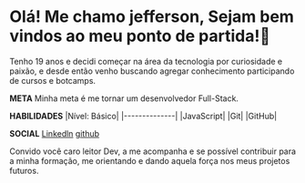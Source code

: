 # Olá! Me chamo jefferson, Sejam bem vindos ao meu ponto de partida!🚀

Tenho 19 anos e decidi começar na área da tecnologia por curiosidade e paixão, e desde então venho buscando agregar conhecimento participando de cursos e botcamps.

**META**
Minha meta é me tornar um desenvolvedor Full-Stack.

**HABILIDADES**
|Nível: Básico|
|--------------|
|JavaScript|
|Git|
|GitHub|

**SOCIAL**
[Linkedln](https://www.linkedin.com/in/jefferson-carvalho-ba218a276/)
[github](https://github.com/jeffersonmatias/)

Convido você caro leitor Dev, a me acompanha e se possível contribuir para a minha formação, me orientando e dando aquela força nos meus projetos futuros.